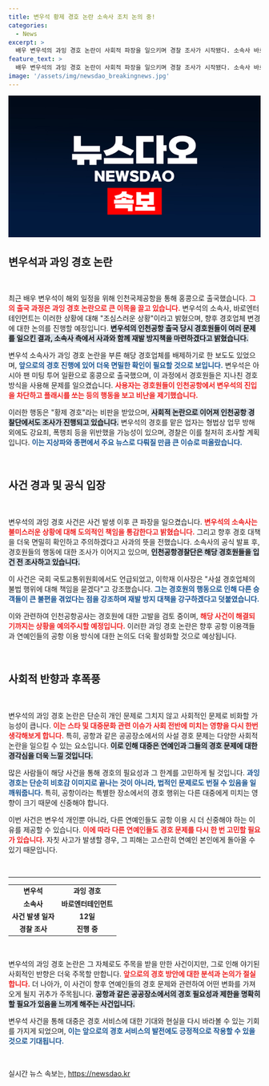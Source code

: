 ```yaml
---
title: 변우석 황제 경호 논란 소속사 조치 논의 중!
categories:
  - News
excerpt: >
  배우 변우석의 과잉 경호 논란이 사회적 파장을 일으키며 경찰 조사가 시작됐다. 소속사 바로엔터테인먼트는 경호업체 변경 여부를 논의 중으로, 국회에서도 논란이 거론되었다. 변우석의 향후 일정에 대한 관심이 집중되고 있다.
feature_text: >
  배우 변우석의 과잉 경호 논란이 사회적 파장을 일으키며 경찰 조사가 시작됐다. 소속사 바로엔터테인먼트는 경호업체 변경 여부를 논의 중으로, 국회에서도 논란이 거론되었다. 변우석의 향후 일정에 대한 관심이 집중되고 있다.
image: '/assets/img/newsdao_breakingnews.jpg'
---
```


<p><img src="/assets/img/newsdao_breakingnews.jpg" alt="cryptoinkorea 속보" /></p>

<h2 data-ke-size="size26">변우석과 과잉 경호 논란</h2>

<p data-ke-size="size16">&nbsp;</p>

<p>최근 배우 변우석이 해외 일정을 위해 인천국제공항을 통해 홍콩으로 출국했습니다. <b><span style="color: #ee2323;">그의 출국 과정은 과잉 경호 논란으로 큰 이목을 끌고 있습니다.</span></b> 변우석의 소속사, 바로엔터테인먼트는 이러한 상황에 대해 "조심스러운 상황"이라고 밝혔으며, 향후 경호업체 변경에 대한 논의를 진행할 예정입니다. <b><span style="background-color: #21538527;">변우석의 인천공항 출국 당시 경호원들이 여러 문제를 일으킨 결과, 소속사 측에서 사과와 함께 재발 방지책을 마련하겠다고 밝혔습니다.</span></b> </p>

<p>변우석 소속사가 과잉 경호 논란을 부른 해당 경호업체를 배제하기로 한 보도도 있었으며, <b><span style="color: #1a5490;">앞으로의 경호 진행에 있어 더욱 면밀한 확인이 필요할 것으로 보입니다.</span></b> 변우석은 아시아 팬 미팅 투어 일환으로 홍콩으로 출국했으며, 이 과정에서 경호원들은 지나친 경호 방식을 사용해 문제를 일으켰습니다. <b><span style="color: #ee2323;">사용자는 경호원들이 인천공항에서 변우석의 진입을 차단하고 플래시를 쏘는 등의 행동을 보고 비난을 제기했습니다.</span></b> </p>

<p>이러한 행동은 "황제 경호"라는 비판을 받았으며, <b><span style="background-color: #21538527;">사회적 논란으로 이어져 인천공항 경찰단에서도 조사가 진행되고 있습니다.</span></b> 변우석의 경호를 맡은 업자는 형법상 업무 방해 외에도 강요죄, 폭행죄 등을 위반했을 가능성이 있으며, 경찰은 이를 철저히 조사할 계획입니다. <b><span style="color: #1a5490;">이는 지상파와 종편에서 주요 뉴스로 다뤄질 만큼 큰 이슈로 떠올랐습니다.</span></b> </p>

<p data-ke-size="size16">&nbsp;</p>

<h2 data-ke-size="size26">사건 경과 및 공식 입장</h2>

<p data-ke-size="size16">&nbsp;</p>

<p>변우석의 과잉 경호 사건은 사건 발생 이후 큰 파장을 일으켰습니다. <b><span style="color: #ee2323;">변우석의 소속사는 불미스러운 상황에 대해 도의적인 책임을 통감한다고 밝혔습니다.</span></b> 그리고 향후 경호 대책을 더욱 면밀히 확인하고 주의하겠다고 사과의 뜻을 전했습니다. 소속사의 공식 발표 후, 경호원들의 행동에 대한 조사가 이어지고 있으며, <b><span style="background-color: #21538527;">인천공항경찰단은 해당 경호원들을 입건 전 조사하고 있습니다.</span></b> </p>

<p>이 사건은 국회 국토교통위원회에서도 언급되었고, 이학재 이사장은 "사설 경호업체의 불법 행위에 대해 책임을 묻겠다"고 강조했습니다. <b><span style="color: #1a5490;">그는 경호원의 행동으로 인해 다른 승객들이 큰 불편을 겪었다는 점을 강조하며 재발 방지 대책을 강구하겠다고 덧붙였습니다.</span></b> </p>

<p>이와 관련하여 인천공항공사는 경호원에 대한 고발을 검토 중이며, <b><span style="color: #ee2323;">해당 사건이 해결되기까지는 상황을 예의주시할 예정입니다.</span></b> 이러한 과잉 경호 논란은 향후 공항 이용객들과 연예인들의 공항 이용 방식에 대한 논의도 더욱 활성화할 것으로 예상됩니다. </p>

<p data-ke-size="size16">&nbsp;</p>

<h2 data-ke-size="size26">사회적 반향과 후폭풍</h2>

<p data-ke-size="size16">&nbsp;</p>

<p>변우석의 과잉 경호 논란은 단순히 개인 문제로 그치지 않고 사회적인 문제로 비화할 가능성이 큽니다. <b><span style="color: #ee2323;">이는 스타 및 대중문화 관련 이슈가 사회 전반에 미치는 영향을 다시 한번 생각해보게 합니다.</span></b> 특히, 공항과 같은 공공장소에서의 사설 경호 문제는 다양한 사회적 논란을 일으킬 수 있는 요소입니다. <b><span style="background-color: #21538527;">이로 인해 대중은 연예인과 그들의 경호 문제에 대한 경각심을 더욱 느낄 것입니다.</span></b> </p>

<p>많은 사람들이 해당 사건을 통해 경호의 필요성과 그 한계를 고민하게 될 것입니다. <b><span style="color: #1a5490;">과잉 경호는 단순히 비호감 이미지로 끝나는 것이 아니라, 법적인 문제로도 번질 수 있음을 일깨워줍니다.</span></b> 특히, 공항이라는 특별한 장소에서의 경호 행위는 다른 대중에게 미치는 영향이 크기 때문에 신중해야 합니다. </p>

<p>이번 사건은 변우석 개인뿐 아니라, 다른 연예인들도 공항 이용 시 더 신중해야 하는 이유를 제공할 수 있습니다. <b><span style="color: #ee2323;">이에 따라 다른 연예인들도 경호 문제를 다시 한 번 고민할 필요가 있습니다.</span></b> 자칫 사고가 발생할 경우, 그 피해는 고스란히 연예인 본인에게 돌아올 수 있기 때문입니다. </p>

<p data-ke-size="size16">&nbsp;</p>

<hr>

<table style="width: 100%; border-collapse: collapse;">
<tr>
<td style="text-align: center; height: 17px;"><b>변우석</b></td>
<td style="text-align: center; height: 17px;"><b>과잉 경호</b></td>
</tr>
<tr>
<td style="text-align: center; height: 17px;"><b>소속사</b></td>
<td style="text-align: center; height: 17px;"><b>바로엔터테인먼트</b></td>
</tr>
<tr>
<td style="text-align: center; height: 17px;"><b>사건 발생 일자</b></td>
<td style="text-align: center; height: 17px;"><b>12일</b></td>
</tr>
<tr>
<td style="text-align: center; height: 17px;"><b>경찰 조사</b></td>
<td style="text-align: center; height: 17px;"><b>진행 중</b></td>
</tr>
</table>

<p data-ke-size="size16">&nbsp;</p>

<p>변우석의 과잉 경호 논란은 그 자체로도 주목을 받을 만한 사건이지만, 그로 인해 야기된 사회적인 반향은 더욱 주목할 만합니다. <b><span style="color: #ee2323;">앞으로의 경호 방안에 대한 분석과 논의가 절실합니다.</span></b> 더 나아가, 이 사건이 향후 연예인들의 경호 문제와 관련하여 어떤 변화를 가져오게 될지 귀추가 주목됩니다. <b><span style="background-color: #21538527;">공항과 같은 공공장소에서의 경호 필요성과 제한을 명확히 할 필요가 있음을 느끼게 해주는 사건입니다.</span></b> </p>

<p>변우석 사건을 통해 대중은 경호 서비스에 대한 기대와 현실을 다시 바라볼 수 있는 기회를 가지게 되었으며, <b><span style="color: #1a5490;">이는 앞으로의 경호 서비스의 발전에도 긍정적으로 작용할 수 있을 것으로 기대됩니다.</span></b> </p>

<p data-ke-size="size16">&nbsp;</p>
실시간 뉴스 속보는, <a href="https://newsdao.kr" rel="dofollow">https://newsdao.kr</a>


